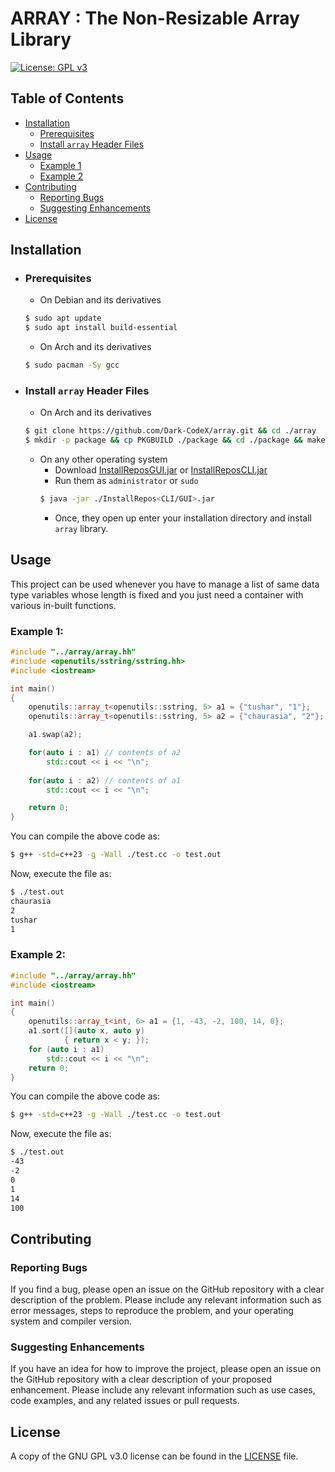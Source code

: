 # ARRAY : The Non-Resizable Array Library

[![License: GPL v3](https://img.shields.io/badge/License-GPLv3-blue.svg)](https://www.gnu.org/licenses/gpl-3.0)

## Table of Contents

- [Installation](#installation)
    - [Prerequisites](#prerequisites)
    - [Install `array` Header Files](#install-array-header-files)
- [Usage](#usage)
    - [Example 1](#example-1)
    - [Example 2](#example-2)
- [Contributing](#contributing)
    - [Reporting Bugs](#reporting-bugs)
    - [Suggesting Enhancements](#suggesting-enhancements)
- [License](#license)

## Installation

- ### Prerequisites
    - On Debian and its derivatives
    ```bash
    $ sudo apt update
    $ sudo apt install build-essential
    ```
    - On Arch and its derivatives
    ```bash
    $ sudo pacman -Sy gcc
    ```
- ### Install `array` Header Files
    - On Arch and its derivatives
    ```bash
    $ git clone https://github.com/Dark-CodeX/array.git && cd ./array
    $ mkdir -p package && cp PKGBUILD ./package && cd ./package && makepkg -si
    ```
    - On any other operating system
         - Download [InstallReposGUI.jar](https://github.com/Dark-CodeX/InstallRepos/releases/download/v1.1.0/InstallReposGUI.jar) or [InstallReposCLI.jar](https://github.com/Dark-CodeX/InstallRepos/releases/download/v1.1.0/InstallReposCLI.jar)
         - Run them as `administrator` or `sudo`
         ```bash
         $ java -jar ./InstallRepos<CLI/GUI>.jar
         ```
         - Once, they open up enter your installation directory and install `array` library.

## Usage

This project can be used whenever you have to manage a list of same data type variables whose length is fixed and you just need a container with various in-built functions.

### Example 1:
```cpp
#include "../array/array.hh"
#include <openutils/sstring/sstring.hh>
#include <iostream>

int main()
{
    openutils::array_t<openutils::sstring, 5> a1 = {"tushar", "1"};
    openutils::array_t<openutils::sstring, 5> a2 = {"chaurasia", "2"};

    a1.swap(a2);

    for(auto i : a1) // contents of a2
        std::cout << i << "\n";
    
    for(auto i : a2) // contents of a1
        std::cout << i << "\n";

    return 0;
}
```

You can compile the above code as:
```bash
$ g++ -std=c++23 -g -Wall ./test.cc -o test.out
```

Now, execute the file as:
```bash
$ ./test.out
chaurasia
2
tushar
1
```

### Example 2:
```cpp
#include "../array/array.hh"
#include <iostream>

int main()
{
    openutils::array_t<int, 6> a1 = {1, -43, -2, 100, 14, 0};
    a1.sort([](auto x, auto y)
            { return x < y; });
    for (auto i : a1)
        std::cout << i << "\n";
    return 0;
}
```

You can compile the above code as:
```bash
$ g++ -std=c++23 -g -Wall ./test.cc -o test.out
```

Now, execute the file as:
```bash
$ ./test.out
-43
-2
0
1
14
100
```

## Contributing

### Reporting Bugs

If you find a bug, please open an issue on the GitHub repository with a clear description of the problem. Please include any relevant information such as error messages, steps to reproduce the problem, and your operating system and compiler version.

### Suggesting Enhancements

If you have an idea for how to improve the project, please open an issue on the GitHub repository with a clear description of your proposed enhancement. Please include any relevant information such as use cases, code examples, and any related issues or pull requests.

## License

A copy of the GNU GPL v3.0 license can be found in the [LICENSE](./LICENSE) file.